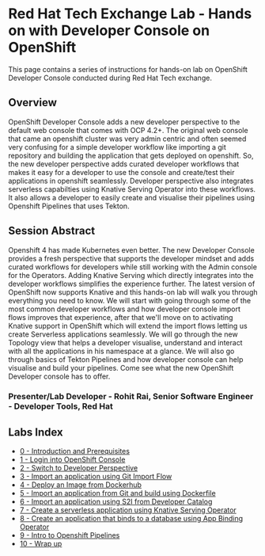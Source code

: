 # Red Hat Tech Exchange Lab - Hands on with Developer Console on OpenShift

This page contains a series of instructions for hands-on lab on OpenShift Developer Console conducted during Red Hat Tech exchange.


## Overview
OpenShift Developer Console adds a new developer perspective to the default web console that comes with OCP 4.2+. The original web console that came an openshift cluster was very admin centric and often seemed very confusing for a simple developer workflow like importing a git repository and building the application that gets deployed on openshift. So, the new developer perspective adds curated developer workflows that makes it easy for a developer to use the console and create/test their applications in openshift seamlessly. Developer perspective also integrates serverless capabilties using Knative Serving Operator into these workflows. It also allows a developer to easily create and visualise their pipelines using Openshift Pipelines that uses Tekton.


## Session Abstract
Openshift 4 has made Kubernetes even better. The new Developer Console provides a fresh perspective that supports the developer mindset and adds curated workflows for developers while still working with the Admin console for the Operators. Adding Knative Serving which directly integrates into the developer workflows simplifies the experience further. The latest version of OpenShift now supports Knative and this hands-on lab will walk you through everything you need to know. We will start with going through some of the most common developer workflows and how developer console import flows improves that experience, after that we'll move on to activating Knative support in OpenShift which will extend the import flows letting us create Serverless applications seamlessly. We will go through the new Topology view that helps a developer visualise, understand and interact with all the applications in his namespace at a glance. We will also go through basics of Tekton Pipelines and how developer console can help visualise and build your pipelines. Come see what the new OpenShift Developer console has to offer.


### Presenter/Lab Developer - Rohit Rai, Senior Software Engineer - Developer Tools, Red Hat



## Labs Index

* [0 - Introduction and Prerequisites](./intro.md)<br>
* [1 - Login into OpenShift Console](./login.md)<br>
* [2 - Switch to Developer Perspective](./perspective.md)<br>
* [3 - Import an application using Git Import Flow](./git-import.md)<br>
* [4 - Deploy an Image from Dockerhub](./deploy-image.md)<br>
* [5 - Import an application from Git and build using Dockerfile](./dockerfile.md)<br>
* [6 - Import an application using S2I from Developer Catalog](./s2i.md)<br>
* [7 - Create a serverless application using Knative Serving Operator](./serverless.md)<br>
* [8 - Create an application that binds to a database using App Binding Operator](./app-binding.md)<br>
* [9 - Intro to Openshift Pipelines](./tekton.md)<br>
* [10 - Wrap up](./wrap.md)<br>
